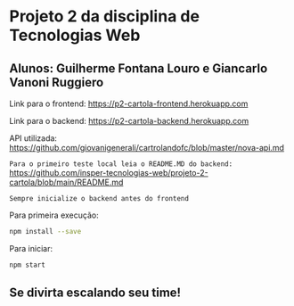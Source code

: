 # Projeto 2 da disciplina de Tecnologias Web

## Alunos: Guilherme Fontana Louro e Giancarlo Vanoni Ruggiero

Link para o frontend: https://p2-cartola-frontend.herokuapp.com

Link para o backend: https://p2-cartola-backend.herokuapp.com

API utilizada: https://github.com/giovanigenerali/cartrolandofc/blob/master/nova-api.md

`Para o primeiro teste local leia o README.MD do backend:` https://github.com/insper-tecnologias-web/projeto-2-cartola/blob/main/README.md

`Sempre inicialize o backend antes do frontend`

Para primeira execução:
```bash
npm install --save
```

Para iniciar:
```bash
npm start
```
## Se divirta escalando seu time!
